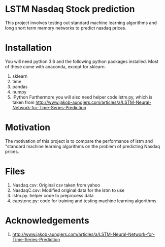 # LSTM Nasdaq Stock prediction

This project involves testing out standard machine learning algorithms and long short term memory networks to predict nasdaq prices.

# Installation
You will need python 3.6 and the following python packages installed. Most of these come with anaconda, except for sklearn.

1. sklearn
2. time
3. pandas
4. numpy
5. IPython
Furthermore you will also need helper code lstm.py, which is taken from http://www.jakob-aungiers.com/articles/a/LSTM-Neural-Network-for-Time-Series-Prediction

# Motivation

The motivation of this project is to compare the performance of lstm and "standard machine learning algorithms on the problem of predicting Nasdaq prices.
# Files
1. Nasdaq.csv: Original csv taken from yahoo
2. NasdaqC.csv: Modified original data for the lstm to use
3. lstm.py: helper code to preprocess data
4. capstone.py: code for training and testing machine learning algorithms

# Acknowledgements
1. http://www.jakob-aungiers.com/articles/a/LSTM-Neural-Network-for-Time-Series-Prediction
